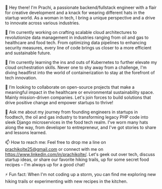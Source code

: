 👋 Hey there! I'm Prachi, a passionate backend/fullstack engineer with a flair for creative development and a knack for wearing different hats in the startup world. As a woman in tech, I bring a unique perspective and a drive to innovate across various industries.

🔭 I’m currently working on crafting scalable cloud architectures to revolutionize data management in industries ranging from oil and gas to healthcare and food tech. From optimizing data pipelines to enhancing security measures, every line of code brings us closer to a more efficient and sustainable future.

🌱 I’m currently learning the ins and outs of Kubernetes to further elevate my cloud orchestration skills. Never one to shy away from a challenge, I'm diving headfirst into the world of containerization to stay at the forefront of tech innovation.

👯 I’m looking to collaborate on open-source projects that make a meaningful impact in the healthcare or environmental sustainability space. Mainly mission-driven companies. Let's join forces to build solutions that drive positive change and empower startups to thrive!

💬 Ask me about my journey from  founding engineers in startups in foodtech, the oil and gas industry to transforming legacy PHP code into sleek Django microservices in the food tech realm. I've worn many hats along the way, from developer to entrepreneur, and I've got stories to share and lessons learned.

📫 How to reach me: Feel free to drop me a line on prachikolte25@gmail.com or connect with me on https://www.linkedin.com/in/prachikolte/. Let's geek out over tech, discuss startup ideas, or share our favorite hiking trails, up for some secret food recipes  – I'm always up for a good chat!

⚡ Fun fact: When I'm not coding up a storm, you can find me exploring new hiking trails or experimenting with new recipes in the kitchen. 

